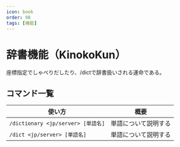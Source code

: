 ```yaml
---
icon: book
order: 98
tags: [機能]
---
```

# 辞書機能（KinokoKun）
座標指定でしゃべりだしたり、/dictで辞書扱いされる運命である。

## コマンド一覧
| 使い方                                   | 概要                     |
| ----------------------------------- | ------------------------ |
| `/dictionary <jp/server> [単語名]`       | 単語について説明する     |
| `/dict <jp/server> [単語名]`           | 単語について説明する     |
